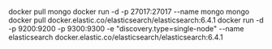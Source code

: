 docker pull mongo
docker run -d -p 27017:27017 --name mongo mongo
docker pull docker.elastic.co/elasticsearch/elasticsearch:6.4.1
docker run -d -p 9200:9200 -p 9300:9300 -e "discovery.type=single-node" --name elasticsearch docker.elastic.co/elasticsearch/elasticsearch:6.4.1
